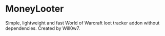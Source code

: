 # MoneyLooter
 Simple, lightweight and fast World of Warcraft loot tracker addon without dependencies.
 Created by Will0w7.
